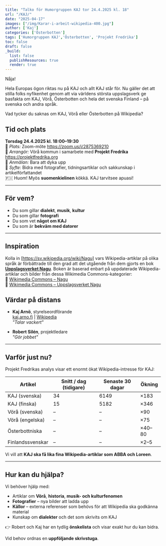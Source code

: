 ```yaml
---
title: "Talko för Humorgruppen KAJ tor 24.4.2025 kl. 18"
url: "/KAJ/"
date: "2025-04-17"
images: ["/img/Karar-i-arbeit-wikipedia-400.jpg"]
author: ['Kaj']
categories: ['Österbotten']
tags: ['Humorgruppen KAJ','Österbotten', 'Projekt Fredrika']
toc: false
draft: false
_build:
  list: false
  publishResources: true
  render: true
---
```


Nåja!

Hela Europas ögon riktas nu på KAJ och allt KAJ står för. Nu gäller det att stilla folks 
nyfikenhet genom att via världens största uppslagsverk ge basfakta om KAJ, Vörå, Österbotten 
och hela det svenska Finland – på svenska och andra språk.

Vad tycker du saknas om KAJ, Vörå eller Österbotten på Wikipedia? 
  
## Tid och plats

**Torsdag 24.4.2025 kl. 18:00–19:30**  
📍 *Plats:* Zoom-möte <https://zoom.us/j/2875369210>  
📡 *Arrangör:* Vörå kommun i samarbete med **Projekt Fredrika** <https://projektfredrika.org>     
📡 *Anmälan:* Bara att dyka upp  
🎯 *Syfte:* Bidra med fotografier, tidningsartiklar och sakkunskap i artikelförfattandet  
🇫🇮 Huom! Myös **suomenkielinen** kökkä. KAJ tarvitsee apuasi!

---

## För vem?

- Du som gillar **dialekt**, **musik**, **kultur**  
- Du som gillar **fotografi**  
- Du som vet **något om KAJ**  
- Du som är **bekväm med datorer**

---

## Inspiration

Kolla in [https://sv.wikipedia.org/wiki/Nagu] vars Wikipedia-artiklar på olika språk är förbättrade till den grad
att det utgående från dem gjorts en bok [**Uppslagsverket Nagu**](https://projektfredrika.fi/uppslagsverket-nagu/). 
Boken är baserad enbart på uppdaterade Wikipedia-artiklar och bilder från dessa Wikimedia Commons-kategorier:  
📸 [Wikimedia Commons – Nagu](https://commons.wikimedia.org/wiki/Category:Nagu)  
📸 [Wikimedia Commons – Uppslagsverket Nagu](https://commons.wikimedia.org/wiki/Category:Uppslagsverket_Nagu)

## Värdar på distans

- **Kaj Arnö**, styrelseordförande  
  [kaj.arno.fi](https://kaj.arno.fi) | [Wikipedia](https://sv.wikipedia.org/wiki/Kaj_Arnö)  
  _"Talar vackert"_

- **Robert Silén**, projektledare  
  _"Gör jobbet"_

---

## Varför just nu?

Projekt Fredrikas analys visar ett enormt ökat Wikipedia-intresse för KAJ:

| Artikel             | Snitt / dag (tidigare) | Senaste 30 dagar | Ökning |
|---------------------|------------------------|------------------|--------|
| KAJ (svenska)       | 34                     | 6149             | ×183   |
| KAJ (finska)        | 15                     | 5182             | ×346   |
| Vörå (svenska)      | –                      | –                | ×90    |
| Vörå (engelska)     | –                      | –                | ×75    |
| Österbottniska      | –                      | –                | ×40–80 |
| Finlandssvenskar    | –                      | –                | ×2–5   |

Vi vill att **KAJ ska få lika fina Wikipedia-artiklar som ABBA och Loreen**.

---

## Hur kan du hjälpa?

Vi behöver hjälp med:

- Artiklar om **Vörå**, **historia**, **musik- och kulturfenomen**
- **Fotografier** – nya bilder att ladda upp
- **Källor** – externa referenser som behövs för att Wikipedia ska godkänna material
- Kunskap om **dialekter** och det som skrivits om KAJ

👉 Robert och Kaj har en tydlig **önskelista** och visar exakt hur du kan bidra.

Vid behov ordnas en **uppföljande skrivstuga**.

